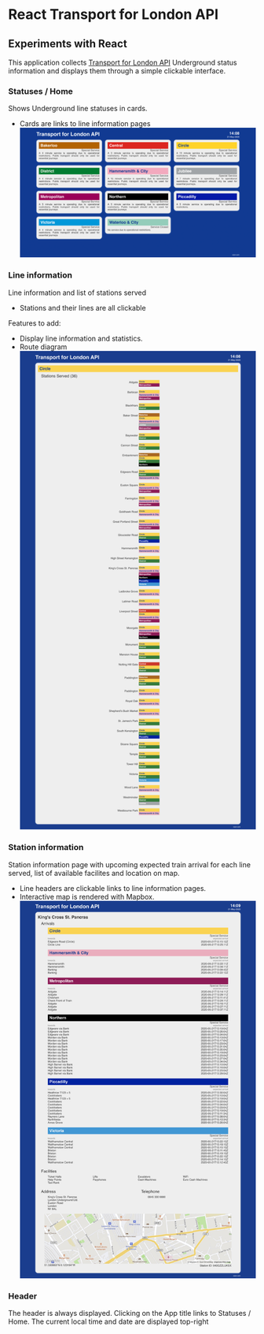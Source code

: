 # React Transport for London API
## Experiments with React

This application collects [Transport for London API](https://api.tfl.gov.uk/) Underground status information and displays them through a simple clickable interface.


### Statuses / Home 
Shows Underground line statuses in cards.
 - Cards are links to line information pages
![Screen shot](/screenshots/screenshot-status.jpg)

### Line information
Line information and list of stations served
 - Stations and their lines are all clickable

Features to add:
 - Display line information and statistics.
 - Route diagram
![Screen shot](/screenshots/screenshot-line.jpg)

### Station information
Station information page with upcoming expected train arrival for each line served, list of available facilites and location on map.
 - Line headers are clickable links to line information pages.
 - Interactive map is rendered with Mapbox.
![Screen shot](/screenshots/screenshot-station.jpg)

### Header
The header is always displayed. Clicking on the App title links to Statuses / Home.
The current local time and date are displayed top-right